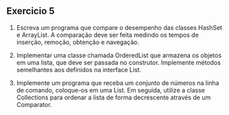 ## Exercicio 5

1. Escreva um programa que compare o desempenho das classes HashSet e ArrayList. A comparação deve ser feita medindo os tempos de inserção, remoção, obtenção e navegação.  

2. Implementar uma classe chamada OrderedList que armazena os objetos em uma lista, que deve ser passada no construtor. Implemente métodos semelhantes aos definidos na interface List.  

3. Implemente um programa que receba um conjunto de números na linha de comando, coloque-os em uma List. Em seguida, utilize a classe Collections para ordenar a lista de forma decrescente através de um Comparator.